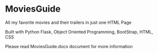 # MoviesGuide
All my favorite movies and their trailers in just one HTML Page


Built with Python Flask, Object Oriented Programming, BootStrap, HTML, CSS

Please read MoviesGuide.docs document for more information

